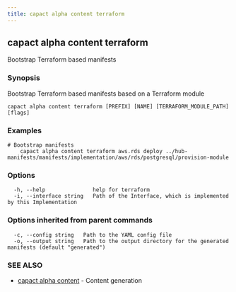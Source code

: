 ```yaml
---
title: capact alpha content terraform
---
```


## capact alpha content terraform

Bootstrap Terraform based manifests

### Synopsis

Bootstrap Terraform based manifests based on a Terraform module

```
capact alpha content terraform [PREFIX] [NAME] [TERRAFORM_MODULE_PATH] [flags]
```

### Examples

```
# Bootstrap manifests 
	capact alpha content terraform aws.rds deploy ../hub-manifests/manifests/implementation/aws/rds/postgresql/provision-module
```

### Options

```
  -h, --help               help for terraform
  -i, --interface string   Path of the Interface, which is implemented by this Implementation
```

### Options inherited from parent commands

```
  -c, --config string   Path to the YAML config file
  -o, --output string   Path to the output directory for the generated manifests (default "generated")
```

### SEE ALSO

* [capact alpha content](capact_alpha_content.md)	 - Content generation

